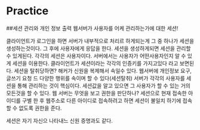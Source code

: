 # Practice

##세션 관리와 개인 정보 출력
웹서버가 사용자를 어케 관리하는가에 대한 세션!

클라이언트가 로그인을 하면 서버가 내부적으로 처리르 하게되는게 그 중 하나가 세션을 생성하는것이다. 그 후에 사용자에게 응답을 한다.
세션을 생성하게되면 세션을 관리할 수 있게된다. 각각의 세션은 사용자이다. 서버에서는 사용자가 어떤사용자인지 알 수 있게 세션을 이용한다.
클라이언트가 세션이라는 각각의 인증키를 가지고있다 라고 보면된다. 
세션을 탈취당하면? 해커가 신원을 복제해서 속일수 있다. 웹서버에 개인정보 요구, 글쓰기 요청 드 다양한 행위를 속이며 할 수 있다(세션탈취)
서버가 각각의 사용자를 세션을 통해 관리하는 것이 핵심이다.
세션값을 알고 있으면 그 사용자가 할 수 있는 거의 모든것을 할 수 있다. 
웹 서버는 무엇을 보고 권한을 판단하나?
세션으로 현재 접속한 아이디를 구별 한 후 웹주소로 다른 아이디로 접속하려고 하면 세션이 불일치 하기에 접속할 수 없도록 권한을 준다. 

세션은 자기 자신으 나타내느 신원 증명과도 같다. 
